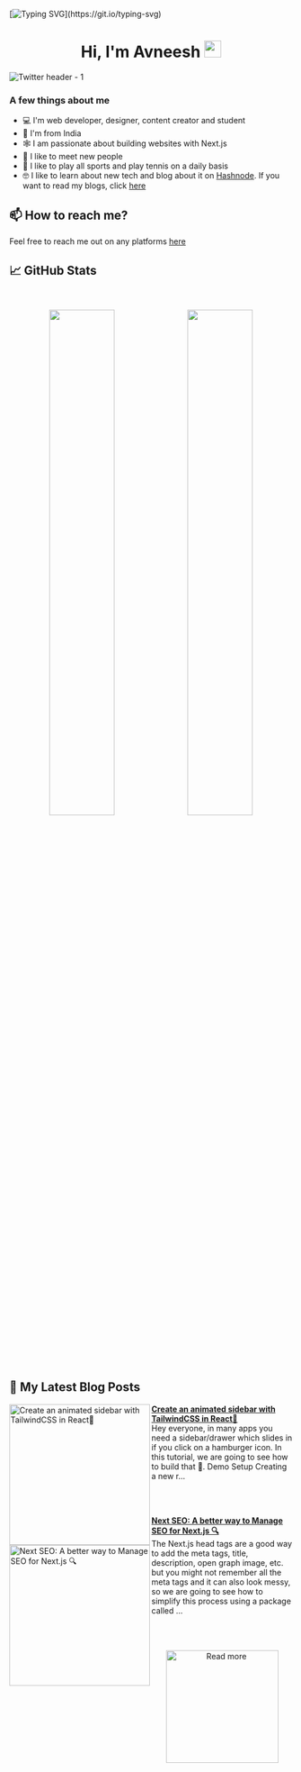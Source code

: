 [![Typing SVG](https://readme-typing-svg.herokuapp.com?size=24&width=600&lines=Welcome+To+Avneesh's+GitHub+Profile!)](https://git.io/typing-svg)

<h1 align="center">Hi, I'm Avneesh <img src="https://raw.githubusercontent.com/MartinHeinz/MartinHeinz/master/wave.gif" width="30px"></h1>

![Twitter header - 1](https://user-images.githubusercontent.com/76690419/143735787-4425d946-b829-46eb-bd97-c68b76ae2a9e.png)


### A few things about me

- 💻 I'm web developer, designer, content creator and student
- 📍 I'm from India
- 🕸️ I am passionate about building websites with Next.js
- 🤝 I like to meet new people
- 🎾 I like to play all sports and play tennis on a daily basis
- 🤓 I like to learn about new tech and blog about it on [Hashnode](https://hashnode.com/@avneesh0612). If you want to read my blogs, click [here](https://blog.avneesh.tech)

## 📫 How to reach me?

Feel free to reach me out on any platforms [here](https://links.avneesh.tech/)

## 📈 GitHub Stats
<br>
<p align="center">
  <img width="48%" src="https://github-readme-stats.vercel.app/api?username=avneesh0612&show_icons=true&theme=radical" />
  <img width="48%" src="https://github-readme-streak-stats.herokuapp.com/?user=avneesh0612&theme=radical" />
</p>

## 📰 My Latest Blog Posts

<!-- HASHNODE_BLOG:START -->
<p align="left">
<a href="https://blog.avneesh.tech//create-an-animated-sidebar-with-tailwindcss-in-react" title="Create an animated sidebar with TailwindCSS in React💫"><img src="https://cdn.hashnode.com/res/hashnode/image/upload/v1640074928774/phHRYjxv4c.png" alt="Create an animated sidebar with TailwindCSS in React💫" width="250px" align="left" /></a>
<a href="https://blog.avneesh.tech//create-an-animated-sidebar-with-tailwindcss-in-react" title="Create an animated sidebar with TailwindCSS in React💫"><strong>Create an animated sidebar with TailwindCSS in React💫</strong></a>
<br/> Hey everyone, in many apps you need a sidebar/drawer which slides in if you click on a hamburger icon. In this tutorial, we are going to see how to build that 🌟.
Demo
<https://www.loom.com/share/b748e5d32ebd4552aebf78be01d63408>
Setup
Creating a new r... </p> <br/> <br/>
<p align="left">
<a href="https://blog.avneesh.tech//next-seo-a-better-way-to-manage-seo-for-nextjs" title="Next SEO: A better way to Manage SEO for Next.js 🔍"><img src="https://cdn.hashnode.com/res/hashnode/image/upload/v1639660827849/Z-4o0L2Zy.png" alt="Next SEO: A better way to Manage SEO for Next.js 🔍" width="250px" align="left" /></a>
<a href="https://blog.avneesh.tech//next-seo-a-better-way-to-manage-seo-for-nextjs" title="Next SEO: A better way to Manage SEO for Next.js 🔍"><strong>Next SEO: A better way to Manage SEO for Next.js 🔍</strong></a>
<br/> The Next.js head tags are a good way to add the meta tags, title, description, open graph image, etc. but you might not remember all the meta tags and it can also look messy, so we are going to see how to simplify this process using a package called ... </p> <br/> <br/>
<!-- HASHNODE_BLOG:END -->

<p align="center">  
<a href="https://blog.avneesh.tech/"><img src="https://user-images.githubusercontent.com/76690419/142756081-13352f92-8482-4a86-acbb-72dc164e8746.png" alt="Read more" width="200"/></a>
</p>
